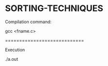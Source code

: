 # SORTING-TECHNIQUES

Compilation command:

gcc <fname.c>

============================

Execution

./a.out
